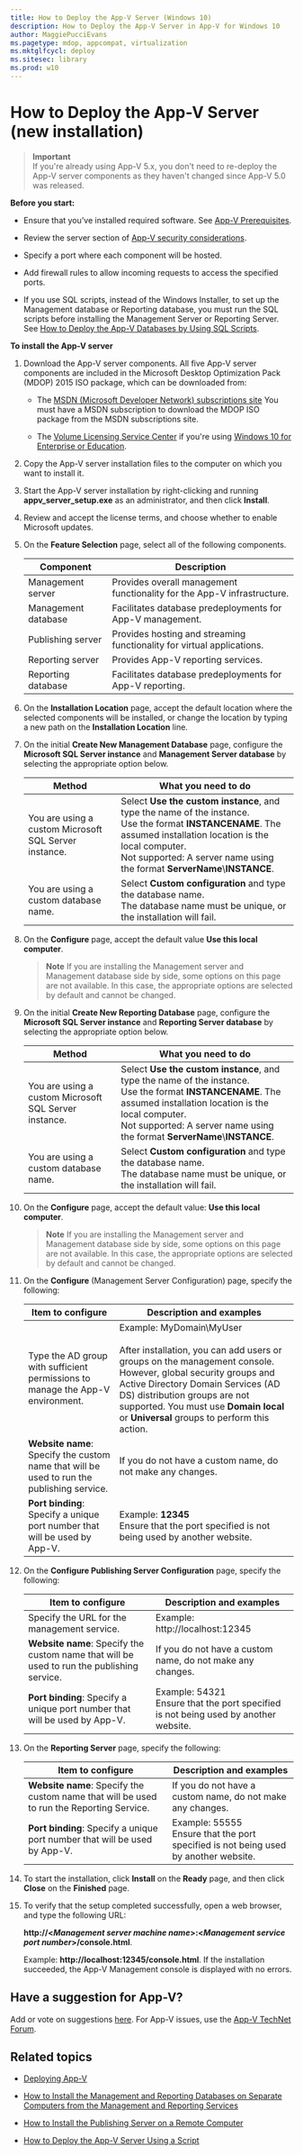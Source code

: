 ```yaml
---
title: How to Deploy the App-V Server (Windows 10)
description: How to Deploy the App-V Server in App-V for Windows 10
author: MaggiePucciEvans
ms.pagetype: mdop, appcompat, virtualization
ms.mktglfcycl: deploy
ms.sitesec: library
ms.prod: w10
---
```


# How to Deploy the App-V Server (new installation)

>**Important**<br>If you're already using App-V 5.x, you don't need to re-deploy the App-V server components as they haven't changed since App-V 5.0 was released.

**Before you start:**

-   Ensure that you’ve installed required software. See [App-V Prerequisites](appv-prerequisites.md).

-   Review the server section of [App-V security considerations](appv-security-considerations.md).

-   Specify a port where each component will be hosted.

-   Add firewall rules to allow incoming requests to access the specified ports.

-   If you use SQL scripts, instead of the Windows Installer, to set up the Management database or Reporting database, you must run the SQL scripts before installing the Management Server or Reporting Server. See [How to Deploy the App-V Databases by Using SQL Scripts](appv-deploy-appv-databases-with-sql-scripts.md).

**To install the App-V server**

1.  Download the App-V server components. All five App-V server components are included in the Microsoft Desktop Optimization Pack (MDOP) 2015 ISO package, which can be downloaded from:

    -   The [MSDN (Microsoft Developer Network) subscriptions site](https://msdn.microsoft.com/en-us/subscriptions/downloads/default.aspx#FileId=65215) You must have a MSDN subscription to download the MDOP ISO package from the MSDN subscriptions site.

    -   The [Volume Licensing Service Center](https://www.microsoft.com/en-us/licensing/default.aspx) if you're using [Windows 10 for Enterprise or Education](https://www.microsoft.com/en-us/WindowsForBusiness/windows-product-home).  

2.  Copy the App-V server installation files to the computer on which you want to install it.

3.  Start the App-V server installation by right-clicking and running **appv\_server\_setup.exe** as an administrator, and then click **Install**.

4.  Review and accept the license terms, and choose whether to enable Microsoft updates.

5.  On the **Feature Selection** page, select all of the following components.

    | Component | Description |
    | - | - |
    | Management server | Provides overall management functionality for the App-V infrastructure. |
    | Management database | Facilitates database predeployments for App-V management. |
    | Publishing server | Provides hosting and streaming functionality for virtual applications. |
    | Reporting server | Provides App-V reporting services. |
    | Reporting database | Facilitates database predeployments for App-V reporting. |

6.  On the **Installation Location** page, accept the default location where the selected components will be installed, or change the location by typing a new path on the **Installation Location** line.

7.  On the initial **Create New Management Database** page, configure the **Microsoft SQL Server instance** and **Management Server database** by selecting the appropriate option below.

    | Method | What you need to do |
    | - | - |
    | You are using a custom Microsoft SQL Server instance. | Select **Use the custom instance**, and type the name of the instance.<br/>Use the format **INSTANCENAME**. The assumed installation location is the local computer.<br/>Not supported: A server name using the format **ServerName**\\**INSTANCE**.|
    | You are using a custom database name. | Select **Custom configuration** and type the database name.<br/>The database name must be unique, or the installation will fail.|

8.  On the **Configure** page, accept the default value **Use this local computer**.

    >**Note**  If you are installing the Management server and Management database side by side, some options on this page are not available. In this case, the appropriate options are selected by default and cannot be changed.

9.  On the initial **Create New Reporting Database** page, configure the **Microsoft SQL Server instance** and **Reporting Server database** by selecting the appropriate option below.

    | Method | What you need to do |
    | - | - |
    | You are using a custom Microsoft SQL Server instance. | Select **Use the custom instance**, and type the name of the instance.<br/>Use the format **INSTANCENAME**. The assumed installation location is the local computer.<br/>Not supported: A server name using the format **ServerName**\\**INSTANCE**.|
    | You are using a custom database name. | Select **Custom configuration** and type the database name.<br/>The database name must be unique, or the installation will fail.|


10. On the **Configure** page, accept the default value: **Use this local computer**.

    >**Note** 
    > If you are installing the Management server and Management database side by side, some options on this page are not available. In this case, the appropriate options are selected by default and cannot be changed.


11. On the **Configure** (Management Server Configuration) page, specify the following:

    |  Item to configure | Description and examples |
    | - | - |
    | Type the AD group with sufficient permissions to manage the App-V environment. | Example: MyDomain\MyUser<br><br/>After installation, you can add users or groups on the management console. However, global security groups and Active Directory Domain Services (AD DS) distribution groups are not supported. You must use <strong>Domain local</strong> or <strong>Universal</strong> groups to perform this action.|    
    | **Website name**: Specify the custom name that will be used to run the publishing service.<br/> | If you do not have a custom name, do not make any changes.|    
    |**Port binding**: Specify a unique port number that will be used by App-V. | Example: **12345**<br/>Ensure that the port specified is not being used by another website. |

12. On the **Configure Publishing Server Configuration** page, specify the following:

    | Item to configure | Description and examples |
    | - | - |
    | Specify the URL for the management service. | Example: http://localhost:12345 |
    | **Website name**: Specify the custom name that will be used to run the publishing service.| If you do not have a custom name, do not make any changes. |
    | **Port binding**: Specify a unique port number that will be used by App-V. | Example: 54321<br/>Ensure that the port specified is not being used by another website. |

13. On the **Reporting Server** page, specify the following:

    | Item to configure | Description and examples |
    | - | - |
    | **Website name**: Specify the custom name that will be used to run the Reporting Service. | If you do not have a custom name, do not make any changes. |
    | **Port binding**: Specify a unique port number that will be used by App-V. | Example: 55555<br/>Ensure that the port specified is not being used by another website. |

14. To start the installation, click **Install** on the **Ready** page, and then click **Close** on the **Finished** page.

15. To verify that the setup completed successfully, open a web browser, and type the following URL:

    **http://\<_Management server machine name_\>:\<_Management service port number_\>/console.html**.

    Example: **http://localhost:12345/console.html**. If the installation succeeded, the App-V Management console is displayed with no errors.

## Have a suggestion for App-V?

Add or vote on suggestions [here](http://appv.uservoice.com/forums/280448-microsoft-application-virtualization). For App-V issues, use the [App-V TechNet Forum](https://social.technet.microsoft.com/Forums/en-US/home?forum=mdopappv).

## Related topics

- [Deploying App-V](appv-deploying-appv.md)

- [How to Install the Management and Reporting Databases on Separate Computers from the Management and Reporting Services](appv-install-the-management-and-reporting-databases-on-separate-computers.md)

- [How to Install the Publishing Server on a Remote Computer](appv-install-the-publishing-server-on-a-remote-computer.md)

- [How to Deploy the App-V Server Using a Script](appv-deploy-the-appv-server-with-a-script.md)

